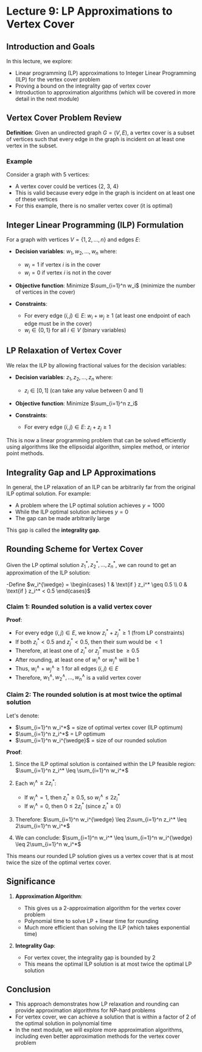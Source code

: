 # Lecture 9: LP Approximations to Vertex Cover

## Introduction and Goals

In this lecture, we explore:
- Linear programming (LP) approximations to Integer Linear Programming (ILP) for the vertex cover problem
- Proving a bound on the integrality gap of vertex cover
- Introduction to approximation algorithms (which will be covered in more detail in the next module)

## Vertex Cover Problem Review

**Definition**: Given an undirected graph $G = (V, E)$, a vertex cover is a subset of vertices such that every edge in the graph is incident on at least one vertex in the subset.

### Example

Consider a graph with 5 vertices:
- A vertex cover could be vertices {2, 3, 4}
- This is valid because every edge in the graph is incident on at least one of these vertices
- For this example, there is no smaller vertex cover (it is optimal)

## Integer Linear Programming (ILP) Formulation

For a graph with vertices $V = \{1, 2, ..., n\}$ and edges $E$:

- **Decision variables**: $w_1, w_2, ..., w_n$ where:
  - $w_i = 1$ if vertex $i$ is in the cover
  - $w_i = 0$ if vertex $i$ is not in the cover

- **Objective function**: Minimize $\sum_{i=1}^n w_i$ (minimize the number of vertices in the cover)

- **Constraints**:
  - For every edge $(i,j) \in E$: $w_i + w_j \geq 1$ (at least one endpoint of each edge must be in the cover)
  - $w_i \in \{0,1\}$ for all $i \in V$ (binary variables)

## LP Relaxation of Vertex Cover

We relax the ILP by allowing fractional values for the decision variables:

- **Decision variables**: $z_1, z_2, ..., z_n$ where:
  - $z_i \in [0,1]$ (can take any value between 0 and 1)

- **Objective function**: Minimize $\sum_{i=1}^n z_i$

- **Constraints**:
  - For every edge $(i,j) \in E$: $z_i + z_j \geq 1$

This is now a linear programming problem that can be solved efficiently using algorithms like the ellipsoidal algorithm, simplex method, or interior point methods.

## Integrality Gap and LP Approximations

In general, the LP relaxation of an ILP can be arbitrarily far from the original ILP optimal solution. For example:
- A problem where the LP optimal solution achieves $y = 1000$
- While the ILP optimal solution achieves $y = 0$
- The gap can be made arbitrarily large

This gap is called the **integrality gap**.

## Rounding Scheme for Vertex Cover

Given the LP optimal solution $z_1^*, z_2^*, ..., z_n^*$, we can round to get an approximation of the ILP solution:

-Define $w_i^{\wedge} = \begin{cases} 
1 & \text{if } z_i^* \geq 0.5 \\
0 & \text{if } z_i^* < 0.5
\end{cases}$

### Claim 1: Rounded solution is a valid vertex cover

**Proof**: 
- For every edge $(i,j) \in E$, we know $z_i^* + z_j^* \geq 1$ (from LP constraints)
- If both $z_i^* < 0.5$ and $z_j^* < 0.5$, then their sum would be $< 1$
- Therefore, at least one of $z_i^*$ or $z_j^*$ must be $\geq 0.5$
- After rounding, at least one of $w_i^{\wedge}$ or $w_j^{\wedge}$ will be 1
- Thus, $w_i^{\wedge} + w_j^{\wedge} \geq 1$ for all edges $(i,j) \in E$
- Therefore, $w_1^{\wedge}, w_2^{\wedge}, ..., w_n^{\wedge}$ is a valid vertex cover

### Claim 2: The rounded solution is at most twice the optimal solution

Let's denote:
- $\sum_{i=1}^n w_i^*$ = size of optimal vertex cover (ILP optimum)
- $\sum_{i=1}^n z_i^*$ = LP optimum
- $\sum_{i=1}^n w_i^{\wedge}$ = size of our rounded solution

**Proof**:
1. Since the ILP optimal solution is contained within the LP feasible region:
   $\sum_{i=1}^n z_i^* \leq \sum_{i=1}^n w_i^*$

2. Each $w_i^{\wedge} \leq 2z_i^*$:
   - If $w_i^{\wedge} = 1$, then $z_i^* \geq 0.5$, so $w_i^{\wedge} \leq 2z_i^*$
   - If $w_i^{\wedge} = 0$, then $0 \leq 2z_i^*$ (since $z_i^* \geq 0$)

3. Therefore:
   $\sum_{i=1}^n w_i^{\wedge} \leq 2\sum_{i=1}^n z_i^* \leq 2\sum_{i=1}^n w_i^*$

4. We can conclude:
   $\sum_{i=1}^n w_i^* \leq \sum_{i=1}^n w_i^{\wedge} \leq 2\sum_{i=1}^n w_i^*$

This means our rounded LP solution gives us a vertex cover that is at most twice the size of the optimal vertex cover.

## Significance

1. **Approximation Algorithm**: 
   - This gives us a 2-approximation algorithm for the vertex cover problem
   - Polynomial time to solve LP + linear time for rounding
   - Much more efficient than solving the ILP (which takes exponential time)

2. **Integrality Gap**:
   - For vertex cover, the integrality gap is bounded by 2
   - This means the optimal ILP solution is at most twice the optimal LP solution

## Conclusion

- This approach demonstrates how LP relaxation and rounding can provide approximation algorithms for NP-hard problems
- For vertex cover, we can achieve a solution that is within a factor of 2 of the optimal solution in polynomial time
- In the next module, we will explore more approximation algorithms, including even better approximation methods for the vertex cover problem